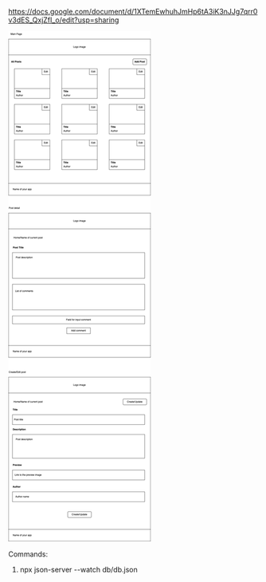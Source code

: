 https://docs.google.com/document/d/1XTemEwhuhJmHp6tA3iK3nJJg7qrr0v3dES_QxjZfI_o/edit?usp=sharing

![alt text](./posts.drawio.png)

Commands:

1. npx json-server --watch db/db.json

